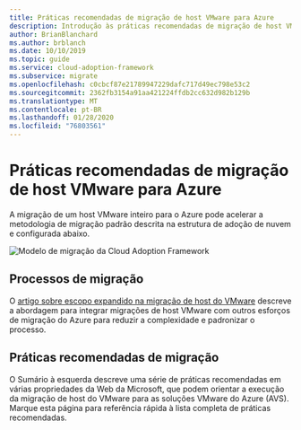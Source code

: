 ```yaml
---
title: Práticas recomendadas de migração de host VMware para Azure
description: Introdução às práticas recomendadas de migração de host VMware para o Azure
author: BrianBlanchard
ms.author: brblanch
ms.date: 10/10/2019
ms.topic: guide
ms.service: cloud-adoption-framework
ms.subservice: migrate
ms.openlocfilehash: c0cbcf87e21789947229dafc717d49ec798e53c2
ms.sourcegitcommit: 2362fb3154a91aa421224ffdb2cc632d982b129b
ms.translationtype: MT
ms.contentlocale: pt-BR
ms.lasthandoff: 01/28/2020
ms.locfileid: "76803561"
---
```

# <a name="vmware-host-migration-best-practices-for-azure"></a>Práticas recomendadas de migração de host VMware para Azure

A migração de um host VMware inteiro para o Azure pode acelerar a metodologia de migração padrão descrita na estrutura de adoção de nuvem e configurada abaixo.

![Modelo de migração da Cloud Adoption Framework](../../_images/operational-transformation-migrate.png)

## <a name="migration-processes"></a>Processos de migração

O [artigo sobre escopo expandido na migração de host do VMware](../expanded-scope/vmware-host.md) descreve a abordagem para integrar migrações de host VMware com outros esforços de migração do Azure para reduzir a complexidade e padronizar o processo.

## <a name="migration-best-practices"></a>Práticas recomendadas de migração

O Sumário à esquerda descreve uma série de práticas recomendadas em várias propriedades da Web da Microsoft, que podem orientar a execução da migração de host do VMware para as soluções VMware do Azure (AVS). Marque esta página para referência rápida à lista completa de práticas recomendadas.
